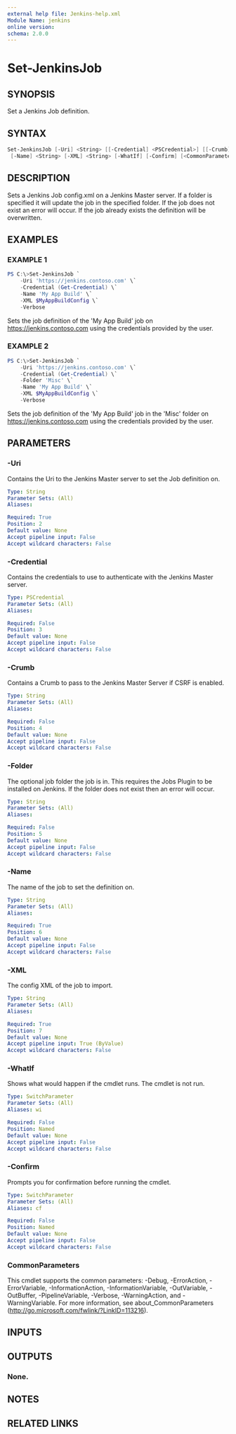 ```yaml
---
external help file: Jenkins-help.xml
Module Name: jenkins
online version:
schema: 2.0.0
---
```


# Set-JenkinsJob

## SYNOPSIS

Set a Jenkins Job definition.

## SYNTAX

```powershell
Set-JenkinsJob [-Uri] <String> [[-Credential] <PSCredential>] [[-Crumb] <String>] [[-Folder] <String>]
 [-Name] <String> [-XML] <String> [-WhatIf] [-Confirm] [<CommonParameters>]
```

## DESCRIPTION

Sets a Jenkins Job config.xml on a Jenkins Master server.
If a folder is specified it will update the job in the specified folder.
If the job does not exist an error will occur.
If the job already exists the definition will be overwritten.

## EXAMPLES

### EXAMPLE 1

```powershell
PS C:\>Set-JenkinsJob `
    -Uri 'https://jenkins.contoso.com' \`
    -Credential (Get-Credential) \`
    -Name 'My App Build' \`
    -XML $MyAppBuildConfig \`
    -Verbose
```

Sets the job definition of the 'My App Build' job on https://jenkins.contoso.com using the credentials provided by
the user.

### EXAMPLE 2

```powershell
PS C:\>Set-JenkinsJob `
    -Uri 'https://jenkins.contoso.com' \`
    -Credential (Get-Credential) \`
    -Folder 'Misc' \`
    -Name 'My App Build' \`
    -XML $MyAppBuildConfig \`
    -Verbose
```

Sets the job definition of the 'My App Build' job in the 'Misc' folder on https://jenkins.contoso.com using the
credentials provided by the user.

## PARAMETERS

### -Uri

Contains the Uri to the Jenkins Master server to set the Job definition on.

```yaml
Type: String
Parameter Sets: (All)
Aliases:

Required: True
Position: 2
Default value: None
Accept pipeline input: False
Accept wildcard characters: False
```

### -Credential

Contains the credentials to use to authenticate with the Jenkins Master server.

```yaml
Type: PSCredential
Parameter Sets: (All)
Aliases:

Required: False
Position: 3
Default value: None
Accept pipeline input: False
Accept wildcard characters: False
```

### -Crumb

Contains a Crumb to pass to the Jenkins Master Server if CSRF is enabled.

```yaml
Type: String
Parameter Sets: (All)
Aliases:

Required: False
Position: 4
Default value: None
Accept pipeline input: False
Accept wildcard characters: False
```

### -Folder

The optional job folder the job is in.
This requires the Jobs Plugin to be installed on Jenkins.
If the folder does not exist then an error will occur.

```yaml
Type: String
Parameter Sets: (All)
Aliases:

Required: False
Position: 5
Default value: None
Accept pipeline input: False
Accept wildcard characters: False
```

### -Name

The name of the job to set the definition on.

```yaml
Type: String
Parameter Sets: (All)
Aliases:

Required: True
Position: 6
Default value: None
Accept pipeline input: False
Accept wildcard characters: False
```

### -XML

The config XML of the job to import.

```yaml
Type: String
Parameter Sets: (All)
Aliases:

Required: True
Position: 7
Default value: None
Accept pipeline input: True (ByValue)
Accept wildcard characters: False
```

### -WhatIf

Shows what would happen if the cmdlet runs.
The cmdlet is not run.

```yaml
Type: SwitchParameter
Parameter Sets: (All)
Aliases: wi

Required: False
Position: Named
Default value: None
Accept pipeline input: False
Accept wildcard characters: False
```

### -Confirm

Prompts you for confirmation before running the cmdlet.

```yaml
Type: SwitchParameter
Parameter Sets: (All)
Aliases: cf

Required: False
Position: Named
Default value: None
Accept pipeline input: False
Accept wildcard characters: False
```

### CommonParameters

This cmdlet supports the common parameters: -Debug, -ErrorAction, -ErrorVariable, -InformationAction, -InformationVariable, -OutVariable, -OutBuffer, -PipelineVariable, -Verbose, -WarningAction, and -WarningVariable.
For more information, see about_CommonParameters (http://go.microsoft.com/fwlink/?LinkID=113216).

## INPUTS

## OUTPUTS

### None.

## NOTES

## RELATED LINKS

